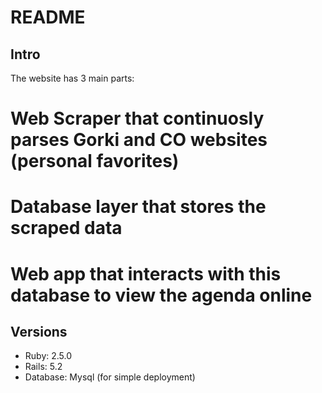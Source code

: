 # README

## Intro
The website has 3 main parts:
# Web Scraper that continuosly parses Gorki and CO websites (personal favorites)
# Database layer that stores the scraped data
# Web app that interacts with this database to view the agenda online

## Versions
* Ruby: 2.5.0
* Rails: 5.2
* Database: Mysql (for simple deployment)
